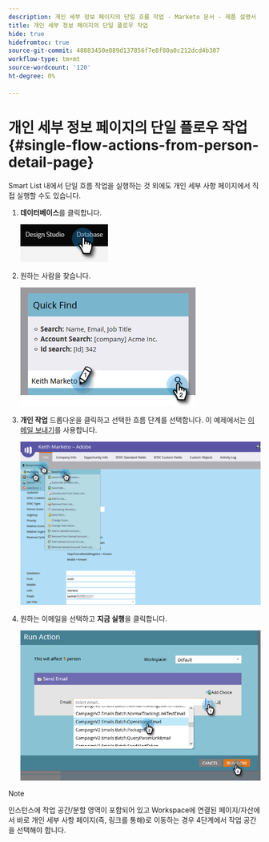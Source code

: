 ```yaml
---
description: 개인 세부 정보 페이지의 단일 흐름 작업 - Marketo 문서 - 제품 설명서
title: 개인 세부 정보 페이지의 단일 플로우 작업
hide: true
hidefromtoc: true
source-git-commit: 48883450e089d137856f7e8f80a0c212dcd4b307
workflow-type: tm+mt
source-wordcount: '120'
ht-degree: 0%

---
```


# 개인 세부 정보 페이지의 단일 플로우 작업 {#single-flow-actions-from-person-detail-page}

Smart List 내에서 단일 흐름 작업을 실행하는 것 외에도 개인 세부 사항 페이지에서 직접 실행할 수도 있습니다.

1. **데이터베이스**&#x200B;를 클릭합니다.

   ![](assets/single-flow-actions-from-person-detail-page-1.png)

1. 원하는 사람을 찾습니다.

   ![](assets/single-flow-actions-from-person-detail-page-2.png)

1. **개인 작업** 드롭다운을 클릭하고 선택한 흐름 단계를 선택합니다. 이 예제에서는 [이메일 보내기](/help/marketo/product-docs/core-marketo-concepts/smart-campaigns/flow-actions/send-email.md)를 사용합니다.

   ![](assets/single-flow-actions-from-person-detail-page-3.png)

1. 원하는 이메일을 선택하고 **지금 실행**&#x200B;을 클릭합니다.

   ![](assets/single-flow-actions-from-person-detail-page-4.png)

>[!NOTE]
>
>인스턴스에 작업 공간/분할 영역이 포함되어 있고 Workspace에 연결된 페이지/자산에서 바로 개인 세부 사항 페이지(즉, 링크를 통해)로 이동하는 경우 4단계에서 작업 공간을 선택해야 합니다.
